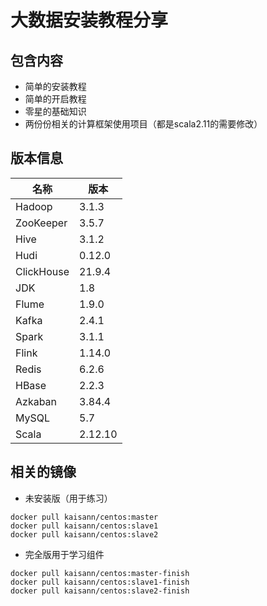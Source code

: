 # 大数据安装教程分享

## 包含内容

- 简单的安装教程
- 简单的开启教程
- 零星的基础知识
- 两份份相关的计算框架使用项目（都是scala2.11的需要修改）

## 版本信息 
| 名称      | 版本    |
|----------|---------|
| Hadoop   | 3.1.3   |
| ZooKeeper | 3.5.7   |
| Hive     | 3.1.2   |
| Hudi     | 0.12.0  |
| ClickHouse| 21.9.4  |
| JDK       | 1.8     |
| Flume    | 1.9.0   |
| Kafka    | 2.4.1   |
| Spark    | 3.1.1   |
| Flink    | 1.14.0  |
| Redis    | 6.2.6   |
| HBase    | 2.2.3   |
| Azkaban  | 3.84.4  |
| MySQL    | 5.7     |
| Scala    | 2.12.10 |

## 相关的镜像

- 未安装版（用于练习）

```shell
docker pull kaisann/centos:master
docker pull kaisann/centos:slave1
docker pull kaisann/centos:slave2
```

- 完全版用于学习组件

```shell
docker pull kaisann/centos:master-finish
docker pull kaisann/centos:slave1-finish
docker pull kaisann/centos:slave2-finish
```